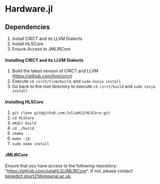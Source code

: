 # Hardware.jl


## Dependencies
1. Install CIRCT and its LLVM Dialects
2. Install HLSCore
3. Ensure Access to JMLIRCore

#### Installing CIRCT and its LLVM Dialects
1. Build the latest version of CIRCT and LLVM (https://github.com/llvm/circt)
2. Execute `cd circt/llvm/build`, and `sudo ninja install`
3. Go back to the root directory to execute `cd circt/build` and `sudo ninja install`

#### Installing HLSCore
1. `git clone git@github.com:JuliaHLS/HLSCore.git`
2. `cd HLSCore`
3. `mkdir build`
4. `cd ./build`
5. `cmake ..`
6. `make -j8`
7. `sudo make install`

#### JMLIRCore
Ensure that you have access to the following repository: "https://github.com/JuliaHLS/JMLIRCore". If not, please contact benedict.short21@imperial.ac.uk.
